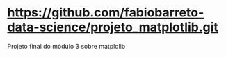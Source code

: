 # https://github.com/fabiobarreto-data-science/projeto_matplotlib.git
 Projeto final do módulo 3 sobre matplolib
